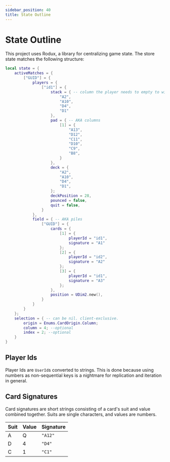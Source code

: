 ```yaml
---
sidebar_position: 40
title: State Outline
---
```


# State Outline

This project uses Rodux, a library for centralizing game state. The store state matches the following structure:

```lua
local state = {
	activeMatches = {
		["GUID"] = {
			players = {
				["id1"] = {
					stack = { -- column the player needs to empty to win
						"A2",
						"A10",
						"D4",
						"D1"
					},
					pad = { -- AKA columns
						[1] = {
							"A13",
							"D12",
							"C11",
							"D10",
							"C9",
							"B8",
						}
					},
					deck = {
						"A2",
						"A10",
						"D4",
						"D1",
					};
					deckPosition = 28,
					pounced = false,
					quit = false,
				}
			},
			field = { -- AKA piles
				["GUID"] = {
					cards = {
						[1] = {
							playerId = "id1",
							signature = "A1"
						};
						[2] = {
							playerId = "id2",
							signature = "A2"
						};
						[3] = {
							playerId = "id1",
							signature = "A3"
						};
					},
					position = UDim2.new(),
				}
			}
		}
	};
	selection = { -- can be nil. client-exclusive.
		origin = Enums.CardOrigin.Column;
		column = 4; --optional
		index = 2; --optional
	}
}
```

## Player Ids

Player Ids are `UserId`s converted to strings. This is done because using numbers as non-sequential keys is a nightmare for replication and iteration in general.

## Card Signatures

Card signatures are short strings consisting of a card's suit and value combined together. Suits are single characters, and values are numbers.

|Suit|Value|Signature|
|-|-|-|
|A|Q|`"A12"`|
|D|4|`"D4"`|
|C|1|`"C1"`|
